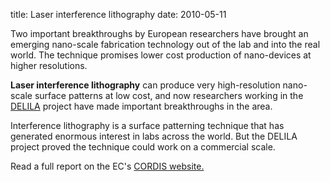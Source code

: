 title: Laser interference lithography 
date: 2010-05-11 

Two important breakthroughs by European researchers have brought an emerging nano-scale fabrication technology out of the lab and into the real world. The technique promises lower cost production of nano-devices at higher resolutions.
<!--break-->
**Laser interference lithography** can produce very high-resolution nano-scale surface patterns at low cost, and now researchers working in the [DELILA](http://www.delila.cf.ac.uk/) project have made important breakthroughs in the area.   
    
Interference lithography is a surface patterning technique that has generated enormous interest in labs across the world. But the DELILA project proved the technique could work on a commercial scale.  
  
Read a full report on the EC's [CORDIS website.](http://cordis.europa.eu/ictresults/index.cfm?section=news&tpl=article&BrowsingType=Features&ID=91271)
